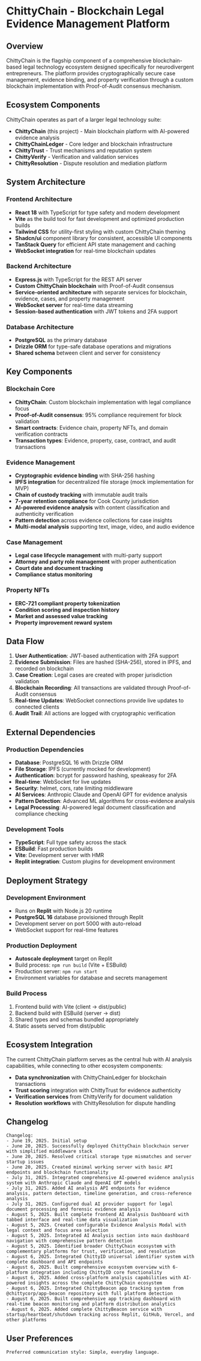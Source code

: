 # ChittyChain - Blockchain Legal Evidence Management Platform

## Overview

ChittyChain is the flagship component of a comprehensive blockchain-based legal technology ecosystem designed specifically for neurodivergent entrepreneurs. The platform provides cryptographically secure case management, evidence binding, and property verification through a custom blockchain implementation with Proof-of-Audit consensus mechanism.

## Ecosystem Components

ChittyChain operates as part of a larger legal technology suite:
- **ChittyChain** (this project) - Main blockchain platform with AI-powered evidence analysis
- **ChittyChainLedger** - Core ledger and blockchain infrastructure
- **ChittyTrust** - Trust mechanisms and reputation system
- **ChittyVerify** - Verification and validation services
- **ChittyResolution** - Dispute resolution and mediation platform

## System Architecture

### Frontend Architecture
- **React 18** with TypeScript for type safety and modern development
- **Vite** as the build tool for fast development and optimized production builds
- **Tailwind CSS** for utility-first styling with custom ChittyChain theming
- **Shadcn/ui** component library for consistent, accessible UI components
- **TanStack Query** for efficient API state management and caching
- **WebSocket integration** for real-time blockchain updates

### Backend Architecture
- **Express.js** with TypeScript for the REST API server
- **Custom ChittyChain blockchain** with Proof-of-Audit consensus
- **Service-oriented architecture** with separate services for blockchain, evidence, cases, and property management
- **WebSocket server** for real-time data streaming
- **Session-based authentication** with JWT tokens and 2FA support

### Database Architecture
- **PostgreSQL** as the primary database
- **Drizzle ORM** for type-safe database operations and migrations
- **Shared schema** between client and server for consistency

## Key Components

### Blockchain Core
- **ChittyChain**: Custom blockchain implementation with legal compliance focus
- **Proof-of-Audit consensus**: 95% compliance requirement for block validation
- **Smart contracts**: Evidence chain, property NFTs, and domain verification contracts
- **Transaction types**: Evidence, property, case, contract, and audit transactions

### Evidence Management
- **Cryptographic evidence binding** with SHA-256 hashing
- **IPFS integration** for decentralized file storage (mock implementation for MVP)
- **Chain of custody tracking** with immutable audit trails
- **7-year retention compliance** for Cook County jurisdiction
- **AI-powered evidence analysis** with content classification and authenticity verification
- **Pattern detection** across evidence collections for case insights
- **Multi-modal analysis** supporting text, image, video, and audio evidence

### Case Management
- **Legal case lifecycle management** with multi-party support
- **Attorney and party role management** with proper authentication
- **Court date and document tracking**
- **Compliance status monitoring**

### Property NFTs
- **ERC-721 compliant property tokenization**
- **Condition scoring and inspection history**
- **Market and assessed value tracking**
- **Property improvement reward system**

## Data Flow

1. **User Authentication**: JWT-based authentication with 2FA support
2. **Evidence Submission**: Files are hashed (SHA-256), stored in IPFS, and recorded on blockchain
3. **Case Creation**: Legal cases are created with proper jurisdiction validation
4. **Blockchain Recording**: All transactions are validated through Proof-of-Audit consensus
5. **Real-time Updates**: WebSocket connections provide live updates to connected clients
6. **Audit Trail**: All actions are logged with cryptographic verification

## External Dependencies

### Production Dependencies
- **Database**: PostgreSQL 16 with Drizzle ORM
- **File Storage**: IPFS (currently mocked for development)
- **Authentication**: bcrypt for password hashing, speakeasy for 2FA
- **Real-time**: WebSocket for live updates
- **Security**: helmet, cors, rate limiting middleware
- **AI Services**: Anthropic Claude and OpenAI GPT for evidence analysis
- **Pattern Detection**: Advanced ML algorithms for cross-evidence analysis
- **Legal Processing**: AI-powered legal document classification and compliance checking

### Development Tools
- **TypeScript**: Full type safety across the stack
- **ESBuild**: Fast production builds
- **Vite**: Development server with HMR
- **Replit integration**: Custom plugins for development environment

## Deployment Strategy

### Development Environment
- Runs on **Replit** with Node.js 20 runtime
- **PostgreSQL 16** database provisioned through Replit
- Development server on port 5000 with auto-reload
- WebSocket support for real-time features

### Production Deployment
- **Autoscale deployment** target on Replit
- Build process: `npm run build` (Vite + ESBuild)
- Production server: `npm run start`
- Environment variables for database and secrets management

### Build Process
1. Frontend build with Vite (client → dist/public)
2. Backend build with ESBuild (server → dist)
3. Shared types and schemas bundled appropriately
4. Static assets served from dist/public

## Ecosystem Integration

The current ChittyChain platform serves as the central hub with AI analysis capabilities, while connecting to other ecosystem components:
- **Data synchronization** with ChittyChainLedger for blockchain transactions
- **Trust scoring** integration with ChittyTrust for evidence authenticity
- **Verification services** from ChittyVerify for document validation
- **Resolution workflows** with ChittyResolution for dispute handling

## Changelog

```
Changelog:
- June 19, 2025. Initial setup
- June 20, 2025. Successfully deployed ChittyChain blockchain server with simplified middleware stack
- June 20, 2025. Resolved critical storage type mismatches and server startup issues
- June 20, 2025. Created minimal working server with basic API endpoints and blockchain functionality
- July 31, 2025. Integrated comprehensive AI-powered evidence analysis system with Anthropic Claude and OpenAI GPT models
- July 31, 2025. Added AI analysis API endpoints for evidence analysis, pattern detection, timeline generation, and cross-reference analysis
- July 31, 2025. Configured dual AI provider support for legal document processing and forensic evidence analysis
- August 5, 2025. Built complete frontend AI Analysis Dashboard with tabbed interface and real-time data visualization
- August 5, 2025. Created configurable Evidence Analysis Modal with legal context and focus area selection
- August 5, 2025. Integrated AI Analysis section into main dashboard navigation with comprehensive pattern detection
- August 5, 2025. Identified broader ChittyChain ecosystem with complementary platforms for trust, verification, and resolution
- August 6, 2025. Integrated ChittyID universal identifier system with complete dashboard and API endpoints
- August 6, 2025. Built comprehensive ecosystem overview with 6-platform integration including ChittyID core functionality
- August 6, 2025. Added cross-platform analysis capabilities with AI-powered insights across the complete ChittyChain ecosystem
- August 6, 2025. Integrated ChittyBeacon app tracking system from @chittycorp/app-beacon repository with full platform detection
- August 6, 2025. Built comprehensive app tracking dashboard with real-time beacon monitoring and platform distribution analytics
- August 6, 2025. Added complete ChittyBeacon service with startup/heartbeat/shutdown tracking across Replit, GitHub, Vercel, and other platforms
```

## User Preferences

```
Preferred communication style: Simple, everyday language.
```